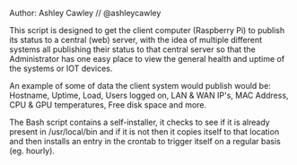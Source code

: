 Author: Ashley Cawley // @ashleycawley

This script is designed to get the client computer (Raspberry Pi) to publish
its status to a central (web) server, with the idea of multiple different systems
all publishing their status to that central server so that the Administrator has
one easy place to view the general health and uptime of the systems or IOT devices.

An example of some of data the client system would publish would be: Hostname,
Uptime, Load, Users logged on, LAN & WAN IP's, MAC Address, CPU & GPU temperatures,
Free disk space and more.

The Bash script contains a self-installer, it checks to see if it is already present
in /usr/local/bin and if it is not then it copies itself to that location and then
installs an entry in the crontab to trigger itself on a regular basis (eg. hourly).
